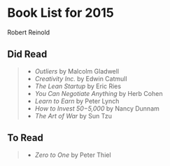 # Book List for 2015
Robert Reinold

## Did Read
>- *Outliers* by Malcolm Gladwell
>- *Creativity Inc.* by Edwin Catmull
>- *The Lean Startup* by Eric Ries
>- *You Can Negotiate Anything* by Herb Cohen
>- *Learn to Earn* by Peter Lynch
>- *How to Invest $50-$5,000* by Nancy Dunnam
>- *The Art of War* by Sun Tzu

## To Read
>- *Zero to One* by Peter Thiel
